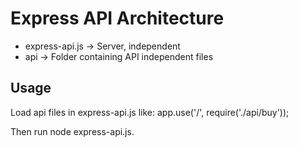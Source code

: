 # Express API Architecture

- express-api.js  ->  Server, independent
- api  ->  Folder containing API independent files


## Usage
 
 Load api files in express-api.js like:
        app.use('/', require('./api/buy'));
        
Then run node express-api.js.
